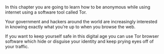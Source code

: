 In this chapter you are going to learn how to be anonymous while using internet using a software tool called Tor.

<!--more-->

Your government and hackers around the world are increasingly interested in knowing exactly what you’re up to when you browse the web.

<!--more-->

If you want to keep yourself safe in this digital age you can use Tor browser software which hide or disguise your identity and keep prying eyes off of your traffic.
